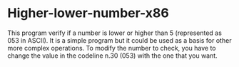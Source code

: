 # Higher-lower-number-x86
This program verify if a number is lower or higher than 5 (represented as 053 in ASCII). It is a simple program but it could be used as a basis for other more complex operations. To modify the number to check, you have to change the value in the codeline n.30 (053) with the one that you want.
